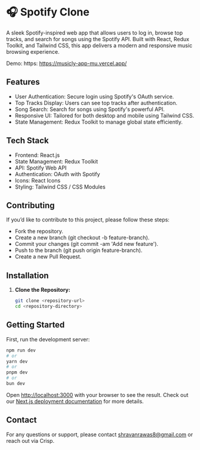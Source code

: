 # 🎧 Spotify Clone

A sleek Spotify-inspired web app that allows users to log in, browse top tracks, and search for songs using the Spotify API. Built with React, Redux Toolkit, and Tailwind CSS, this app delivers a modern and responsive music browsing experience.

Demo: https: https://musicly-app-mu.vercel.app/

## Features

  - User Authentication: Secure login using Spotify's OAuth service.
  - Top Tracks Display: Users can see top tracks after authentication.
  - Song Search: Search for songs using Spotify's powerful API.
  - Responsive UI: Tailored for both desktop and mobile using Tailwind CSS.
  - State Management: Redux Toolkit to manage global state efficiently.

## Tech Stack

  - Frontend: React.js
  - State Management: Redux Toolkit
  - API: Spotify Web API
  - Authentication: OAuth with Spotify
  - Icons: React Icons
  - Styling: Tailwind CSS / CSS Modules

## Contributing

If you’d like to contribute to this project, please follow these steps:

  - Fork the repository.
  - Create a new branch (git checkout -b feature-branch).
  - Commit your changes (git commit -am 'Add new feature').
  - Push to the branch (git push origin feature-branch).
  - Create a new Pull Request.
   
## Installation

1. **Clone the Repository:**
   
   ```bash
   git clone <repository-url>
   cd <repository-directory>

## Getting Started

First, run the development server:

```bash
npm run dev
# or
yarn dev
# or
pnpm dev
# or
bun dev
```

Open [http://localhost:3000](http://localhost:3000) with your browser to see the result.
Check out our [Next.js deployment documentation](https://nextjs.org/docs/deployment) for more details.

## Contact
For any questions or support, please contact shravanrawas8@gmail.com or reach out via Crisp.
